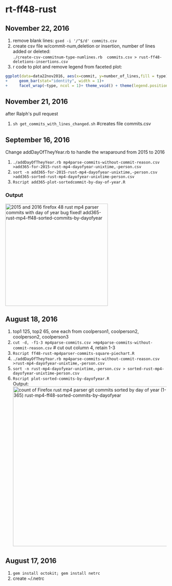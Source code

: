 # rt-ff48-rust

## November 22, 2016

1. remove blank lines: ```gsed -i '/^$/d' commits.csv```
1. create csv file w/commit-num,deletion or insertion, number of lines added or deleted:<br />```./create-csv-commitnum-type-numlines.rb  commits.csv > rust-ff48-deletions-insertions.csv```
1. r code to plot and remove legend from faceted plot:
```R
ggplot(data=data22nov2016, aes(x=commit, y=number_of_lines,fill = type))+
+     geom_bar(stat="identity", width = 1)+
+     facet_wrap(~type, ncol = 1)+ theme_void() + theme(legend.position = 'none')+theme(strip.background = element_blank(),strip.text.x = element_blank()) 
```

## November 21, 2016
after Ralph's pull request 

1. ```sh get_commits_with_lines_changed.sh``` #creates file commits.csv

## September 16, 2016
Change addDayOfTheyYear.rb  to handle the wraparound from 2015 to 2016

1. ```./addDayOfTheyYear.rb mp4parse-commits-without-commit-reason.csv >add365-for-2015-rust-mp4-dayofyear-unixtime,-person.csv```
1. ```sort -n add365-for-2015-rust-mp4-dayofyear-unixtime,-person.csv >add365-sorted-rust-mp4-dayofyear-unixtime-person.csv```
1. ```Rscript add365-plot-sortedcommit-by-day-of-year.R```

### Output

<a data-flickr-embed="true"  href="https://www.flickr.com/photos/roland/29645684091/in/dateposted-ff/" title="2015 and 2016 firefox 48 rust mp4 parser commits with day of year bug fixed! add365-rust-mp4-ff48-sorted-commits-by-dayofyear"><img src="https://c4.staticflickr.com/9/8080/29645684091_eb252c01bb_n.jpg" width="320" height="320" alt="2015 and 2016 firefox 48 rust mp4 parser commits with day of year bug fixed! add365-rust-mp4-ff48-sorted-commits-by-dayofyear"></a><script async src="//embedr.flickr.com/assets/client-code.js" charset="utf-8"></script>

## August 18, 2016
1. top1 125, top2 65, one each from coolperson1, coolperson2, coolperson2, coolperson3
1. ```cut -d, -f1-3 mp4parse-commits.csv >mp4parse-commits-without-commit-reason.csv``` # cut out column 4, retain 1-3
1. ```Rscript ff48-rust-mp4parser-commits-square-piechart.R```
1. ```./addDayOfTheyYear.rb mp4parse-commits-without-commit-reason.csv >rust-mp4-dayofyear-unixtime,-person.csv```
1. ```sort -n rust-mp4-dayofyear-unixtime,-person.csv > sorted-rust-mp4-dayofyear-unixtime-person.csv```
1. ```Rscript plot-sorted-commits-by-dayofyear.R```
<br />Output:<br />
<a data-flickr-embed="true"  href="https://www.flickr.com/photos/roland/29080751065/in/dateposted-ff/" title="count of Firefox rust mp4 parser git commits sorted by day of year (1-365) rust-mp4-ff48-sorted-commits-by-dayofyear"><img src="https://c2.staticflickr.com/9/8210/29080751065_e115217ae1.jpg" width="500" height="500" alt="count of Firefox rust mp4 parser git commits sorted by day of year (1-365) rust-mp4-ff48-sorted-commits-by-dayofyear"></a><script async src="//embedr.flickr.com/assets/client-code.js" charset="utf-8"></script>


## August 17, 2016
1. ```gem install octokit; gem install netrc```
1. create ~/.netrc
